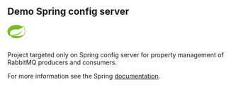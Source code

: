## Demo Spring config server

<a href="https://spring.io/" target="_blank"><img align="center" alt="Spring" height="30" width="40" href="https://spring.io/" src="https://raw.githubusercontent.com/devicons/devicon/master/icons/spring/spring-original.svg"></a>

##

Project targeted only on Spring config server for property management of RabbitMQ producers and consumers.

For more information see the Spring [documentation](https://spring.io/projects/spring-cloud-config#overview).
